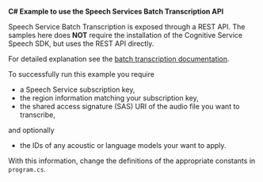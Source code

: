 **C# Example to use the Speech Services Batch Transcription API**

Speech Service Batch Transcription is exposed through a REST API. The samples here does **NOT** require the installation of the Cognitive Service Speech SDK, but uses the REST API directly.

For detailed explanation see the [batch transcription documentation](https://docs.microsoft.com/azure/cognitive-services/speech-service/batch-transcription).

To successfully run this example you require

- a Speech Service subscription key,
- the region information matching your subscription key,
- the shared access signature (SAS) URI of the audio file you want to transcribe,

and optionally

- the IDs of any acoustic or language models your want to apply.

With this information, change the definitions of the appropriate constants in `program.cs`.